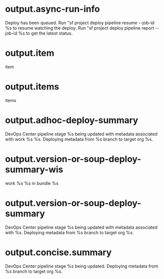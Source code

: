 # output.async-run-info

Deploy has been queued.
Run "sf project deploy pipeline resume --job-id %s to resume watching the deploy.
Run "sf project deploy pipeline report --job-id %s to get the latest status.

# output.item

item

# output.items

items

# output.adhoc-deploy-summary

DevOps Center pipeline stage %s being updated with metadata associated with work %s %s.
Deploying metadata from %s branch to target org %s.

# output.version-or-soup-deploy-summary-wis

work %s %s in bundle %s

# output.version-or-soup-deploy-summary

DevOps Center pipeline stage %s being updated with metadata associated with %s.
Deploying metadata from %s branch to target org %s.

# output.concise.summary

DevOps Center pipeline stage %s being updated. Deploying metadata from %s branch to target org %s.

